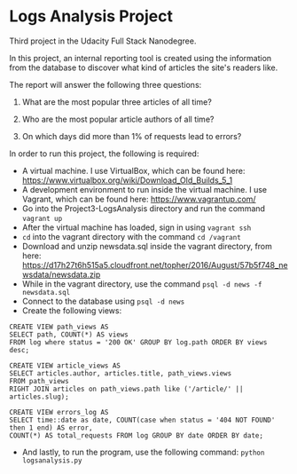 # Logs Analysis Project

Third project in the Udacity Full Stack Nanodegree.

In this project, an internal reporting tool is created using the information from the database to discover what kind of articles the site's readers like.

The report will answer the following three questions:

1. What are the most popular three articles of all time?

2. Who are the most popular article authors of all time?

3. On which days did more than 1% of requests lead to errors?

In order to run this project, the following is required:

- A virtual machine. I use VirtualBox, which can be found here: https://www.virtualbox.org/wiki/Download_Old_Builds_5_1
- A development environment to run inside the virtual machine. I use Vagrant, which can be found here: https://www.vagrantup.com/
- Go into the Project3-LogsAnalysis directory and run the command ```vagrant up```
- After the virtual machine has loaded, sign in using ```vagrant ssh```
- ```cd``` into the vagrant directory with the command ```cd /vagrant```
- Download and unzip newsdata.sql inside the vagrant directory, from here: https://d17h27t6h515a5.cloudfront.net/topher/2016/August/57b5f748_newsdata/newsdata.zip
- While in the vagrant directory, use the command ```psql -d news -f newsdata.sql```
- Connect to the database using ```psql -d news```
- Create the following views: 
```
CREATE VIEW path_views AS
SELECT path, COUNT(*) AS views 
FROM log where status = '200 OK' GROUP BY log.path ORDER BY views desc;

CREATE VIEW article_views AS 
SELECT articles.author, articles.title, path_views.views 
FROM path_views 
RIGHT JOIN articles on path_views.path like ('/article/' || articles.slug);

CREATE VIEW errors_log AS 
SELECT time::date as date, COUNT(case when status = '404 NOT FOUND' then 1 end) AS error, 
COUNT(*) AS total_requests FROM log GROUP BY date ORDER BY date;
```

- And lastly, to run the program, use the following command: ```python logsanalysis.py```
